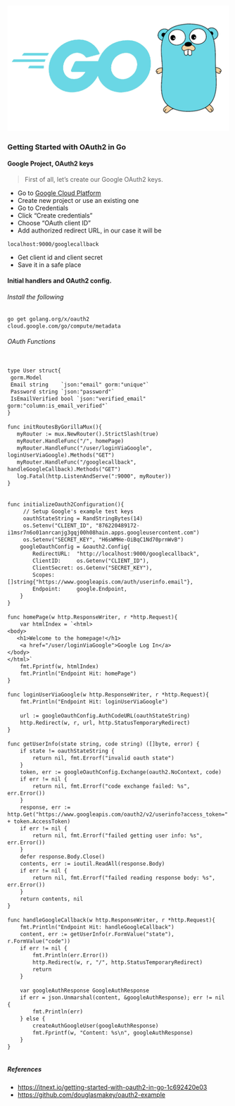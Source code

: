 ![GitHub Logo](Golang.png)

### Getting Started with OAuth2 in Go

#### Google Project, OAuth2 keys

> First of all, let’s create our Google OAuth2 keys.

* Go to [Google Cloud Platform](https://console.developers.google.com/)
* Create new project or use an existing one
* Go to Credentials
* Click “Create credentials”
* Choose “OAuth client ID”
* Add authorized redirect URL, in our case it will be

```
localhost:9000/googlecallback
```
* Get client id and client secret
* Save it in a safe place

#### Initial handlers and OAuth2 config. 

###### Install the following

```
go get golang.org/x/oauth2
cloud.google.com/go/compute/metadata
```

###### OAuth Functions

```

type User struct{
 gorm.Model
 Email string    `json:"email" gorm:"unique"` 
 Password string `json:"password"`
 IsEmailVerified bool `json:"verified_email" gorm:"column:is_email_verified"` 
}

func initRoutesByGorillaMux(){
   myRouter := mux.NewRouter().StrictSlash(true)
   myRouter.HandleFunc("/", homePage)
   myRouter.HandleFunc("/user/loginViaGoogle", loginUserViaGoogle).Methods("GET")
   myRouter.HandleFunc("/googlecallback", handleGoogleCallback).Methods("GET")
   log.Fatal(http.ListenAndServe(":9000", myRouter))
}


func initializeOauth2Configuration(){
     // Setup Google's example test keys
     oauthStateString = RandStringBytes(14)
     os.Setenv("CLIENT_ID", "876220489172-i1msr7n6o01anrcanjg3gqj00h08hain.apps.googleusercontent.com")
     os.Setenv("SECRET_KEY", "H6sWMHe-OiBqC1Nd70prnWvB")
    googleOauthConfig = &oauth2.Config{
		RedirectURL:  "http://localhost:9000/googlecallback",
		ClientID:     os.Getenv("CLIENT_ID"),
		ClientSecret: os.Getenv("SECRET_KEY"),
		Scopes:       []string{"https://www.googleapis.com/auth/userinfo.email"},
		Endpoint:     google.Endpoint,
	}
}

func homePage(w http.ResponseWriter, r *http.Request){
    var htmlIndex = `<html>
<body>
   <h1>Welcome to the homepage!</h1>
	<a href="/user/loginViaGoogle">Google Log In</a>
</body>
</html>`
	fmt.Fprintf(w, htmlIndex)
    fmt.Println("Endpoint Hit: homePage")
}

func loginUserViaGoogle(w http.ResponseWriter, r *http.Request){
    fmt.Println("Endpoint Hit: loginUserViaGoogle")
 
    url := googleOauthConfig.AuthCodeURL(oauthStateString)
	http.Redirect(w, r, url, http.StatusTemporaryRedirect)
}

func getUserInfo(state string, code string) ([]byte, error) {
    if state != oauthStateString {
		return nil, fmt.Errorf("invalid oauth state")
	}
	token, err := googleOauthConfig.Exchange(oauth2.NoContext, code)
	if err != nil {
		return nil, fmt.Errorf("code exchange failed: %s", err.Error())
	}
	response, err := http.Get("https://www.googleapis.com/oauth2/v2/userinfo?access_token=" + token.AccessToken)
	if err != nil {
		return nil, fmt.Errorf("failed getting user info: %s", err.Error())
	}
	defer response.Body.Close()
	contents, err := ioutil.ReadAll(response.Body)
	if err != nil {
		return nil, fmt.Errorf("failed reading response body: %s", err.Error())
	}
	return contents, nil
}

func handleGoogleCallback(w http.ResponseWriter, r *http.Request){
    fmt.Println("Endpoint Hit: handleGoogleCallback")
    content, err := getUserInfo(r.FormValue("state"), r.FormValue("code"))
	if err != nil {
		fmt.Println(err.Error())
		http.Redirect(w, r, "/", http.StatusTemporaryRedirect)
		return
    }
    
    var googleAuthResponse GoogleAuthResponse 
    if err = json.Unmarshal(content, &googleAuthResponse); err != nil {
        fmt.Println(err)
    } else {
        createAuthGoogleUser(googleAuthResponse)
        fmt.Fprintf(w, "Content: %s\n", googleAuthResponse)
    }
}


```

##### References

* https://itnext.io/getting-started-with-oauth2-in-go-1c692420e03
* https://github.com/douglasmakey/oauth2-example 